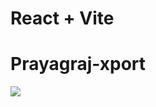 # React + Vite

<h1>Prayagraj-xport</h1>
<img src="https://cdn-images-1.medium.com/max/800/1*Xr7DPiGDeq9AuJ7f6NgQTA.png"/>
